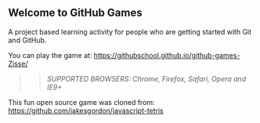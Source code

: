 ## Welcome to GitHub Games

A project based learning activity for people who are getting started with Git and GitHub.

You can play the game at: https://githubschool.github.io/github-games-Zisse/

>> _*SUPPORTED BROWSERS*: Chrome, Firefox, Safari, Opera and IE9+_

This fun open source game was cloned from: https://github.com/jakesgordon/javascript-tetris
